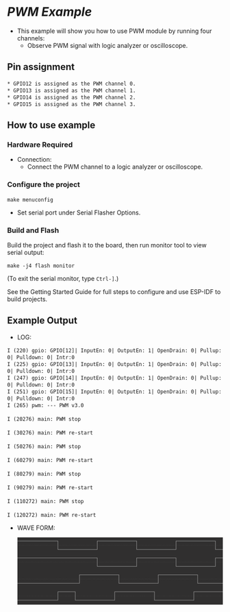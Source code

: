 # _PWM Example_  

* This example will show you how to use PWM module by running four channels:  
    * Observe PWM signal with logic analyzer or oscilloscope.  

## Pin assignment  

    * GPIO12 is assigned as the PWM channel 0.  
    * GPIO13 is assigned as the PWM channel 1.  
    * GPIO14 is assigned as the PWM channel 2.  
    * GPIO15 is assigned as the PWM channel 3.  

## How to use example  

### Hardware Required  

* Connection:  
  * Connect the PWM channel to a logic analyzer or oscilloscope.  

### Configure the project  

```
make menuconfig
```

* Set serial port under Serial Flasher Options.


### Build and Flash  

Build the project and flash it to the board, then run monitor tool to view serial output:

```
make -j4 flash monitor
```

(To exit the serial monitor, type ``Ctrl-]``.)

See the Getting Started Guide for full steps to configure and use ESP-IDF to build projects.

## Example Output  

* LOG:  

```  
I (220) gpio: GPIO[12]| InputEn: 0| OutputEn: 1| OpenDrain: 0| Pullup: 0| Pulldown: 0| Intr:0
I (225) gpio: GPIO[13]| InputEn: 0| OutputEn: 1| OpenDrain: 0| Pullup: 0| Pulldown: 0| Intr:0
I (247) gpio: GPIO[14]| InputEn: 0| OutputEn: 1| OpenDrain: 0| Pullup: 0| Pulldown: 0| Intr:0
I (251) gpio: GPIO[15]| InputEn: 0| OutputEn: 1| OpenDrain: 0| Pullup: 0| Pulldown: 0| Intr:0
I (265) pwm: --- PWM v3.0

I (20276) main: PWM stop

I (30276) main: PWM re-start

I (50276) main: PWM stop

I (60279) main: PWM re-start

I (80279) main: PWM stop

I (90279) main: PWM re-start

I (110272) main: PWM stop

I (120272) main: PWM re-start

```  

* WAVE FORM:  

  ![wave](wave.png)  